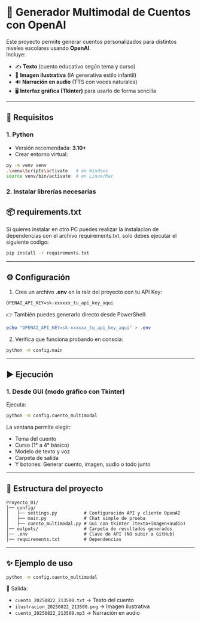 # 📖 Generador Multimodal de Cuentos con OpenAI  

Este proyecto permite generar cuentos personalizados para distintos niveles escolares usando **OpenAI**.  
Incluye:  
- ✍️ **Texto** (cuento educativo según tema y curso)  
- 🎨 **Imagen ilustrativa** (IA generativa estilo infantil)  
- 🔊 **Narración en audio** (TTS con voces naturales)  
- 🖥️ **Interfaz gráfica (Tkinter)** para usarlo de forma sencilla  

---

## 🚀 Requisitos  

### 1. Python  
- Versión recomendada: **3.10+**  
- Crear entorno virtual:  
```bash
py -m venv venv
.\venv\Scripts\activate   # en Windows
source venv/bin/activate  # en Linux/Mac
```

### 2. Instalar librerías necesarias  
## 📦 requirements.txt  

Si quieres instalar en otro PC puedes realizar la instalacion de dependencias con el archivo requirements.txt, solo debes ejecutar el siguiente codigo:  

```bash
pip install -r requirements.txt
```
---

## ⚙️ Configuración  

1. Crea un archivo **.env** en la raíz del proyecto con tu API Key:  
```env
OPENAI_API_KEY=sk-xxxxxx_tu_api_key_aqui
```

👉 También puedes generarlo directo desde PowerShell:  
```powershell
echo "OPENAI_API_KEY=sk-xxxxxx_tu_api_key_aqui" > .env
```

2. Verifica que funciona probando en consola:  
```bash
python -m config.main
```

---

## ▶️ Ejecución  

### 1. Desde GUI (modo gráfico con Tkinter)  
Ejecuta:  
```bash
python -m config.cuento_multimodal
```

La ventana permite elegir:  
- Tema del cuento  
- Curso (1° a 4° básico)  
- Modelo de texto y voz  
- Carpeta de salida  
- Y botones: Generar cuento, imagen, audio o todo junto  

---

## 📂 Estructura del proyecto  

```
Proyecto_01/
│── config/
│   ├── settings.py          # Configuración API y cliente OpenAI
│   ├── main.py              # Chat simple de prueba
│   ├── cuento_multimodal.py # Gui con tkinter (texto+imagen+audio)
│── outputs/                 # Carpeta de resultados generados
│── .env                     # Clave de API (NO subir a GitHub)
│── requirements.txt         # Dependencias
```
---

## ✨ Ejemplo de uso  

```bash
python -m config.cuento_multimodal 
```

📂 Salida:  
- `cuento_20250822_213500.txt` → Texto del cuento  
- `ilustracion_20250822_213500.png` → Imagen ilustrativa  
- `cuento_20250822_213500.mp3` → Narración en audio  
